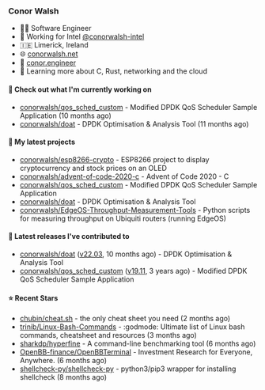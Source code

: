 ### Conor Walsh
- 👷‍♂️ Software Engineer
- 🏢 Working for Intel [@conorwalsh-intel](https://github.com/conorwalsh-intel)
- 🇮🇪 Limerick, Ireland
- 🌐 [conorwalsh.net](https://conorwalsh.net)
- 📙 [conor.engineer](https://conor.engineer)
- 🌱 Learning more about C, Rust, networking and the cloud

#### 🔨 Check out what I'm currently working on

- [conorwalsh/qos_sched_custom](https://github.com/conorwalsh/qos_sched_custom) - Modified DPDK QoS Scheduler Sample Application (10 months ago)
- [conorwalsh/doat](https://github.com/conorwalsh/doat) - DPDK Optimisation &amp; Analysis Tool (11 months ago)

#### 🌱 My latest projects

- [conorwalsh/esp8266-crypto](https://github.com/conorwalsh/esp8266-crypto) - ESP8266 project to display cryptocurrency and stock prices on an OLED
- [conorwalsh/advent-of-code-2020-c](https://github.com/conorwalsh/advent-of-code-2020-c) - Advent of Code 2020 - C
- [conorwalsh/qos_sched_custom](https://github.com/conorwalsh/qos_sched_custom) - Modified DPDK QoS Scheduler Sample Application
- [conorwalsh/doat](https://github.com/conorwalsh/doat) - DPDK Optimisation &amp; Analysis Tool
- [conorwalsh/EdgeOS-Throughput-Measurement-Tools](https://github.com/conorwalsh/EdgeOS-Throughput-Measurement-Tools) - Python scripts for measuring throughput on Ubiquiti routers (running EdgeOS)

#### 🔭 Latest releases I've contributed to

- [conorwalsh/doat](https://github.com/conorwalsh/doat) ([v22.03](https://github.com/conorwalsh/doat/releases/tag/v22.03), 10 months ago) - DPDK Optimisation &amp; Analysis Tool
- [conorwalsh/qos_sched_custom](https://github.com/conorwalsh/qos_sched_custom) ([v19.11](https://github.com/conorwalsh/qos_sched_custom/releases/tag/v19.11), 3 years ago) - Modified DPDK QoS Scheduler Sample Application

#### ⭐ Recent Stars

- [chubin/cheat.sh](https://github.com/chubin/cheat.sh) - the only cheat sheet you need (2 months ago)
- [trinib/Linux-Bash-Commands](https://github.com/trinib/Linux-Bash-Commands) - :godmode: Ultimate list of Linux bash commands, cheatsheet and resources (3 months ago)
- [sharkdp/hyperfine](https://github.com/sharkdp/hyperfine) - A command-line benchmarking tool (6 months ago)
- [OpenBB-finance/OpenBBTerminal](https://github.com/OpenBB-finance/OpenBBTerminal) - Investment Research for Everyone, Anywhere. (6 months ago)
- [shellcheck-py/shellcheck-py](https://github.com/shellcheck-py/shellcheck-py) - python3/pip3 wrapper for installing shellcheck (8 months ago)
